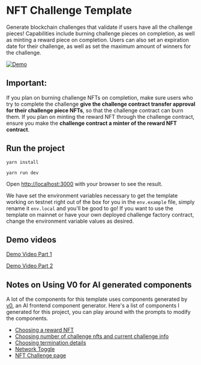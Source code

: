 # NFT Challenge Template

Generate blockchain challenges that validate if users have all the challenge pieces! Capabilities include burning challenge pieces on completion, as well as minting a reward piece on completion. Users can also set an expiration date for their challenge, as well as set the maximum amount of winners for the challenge.

[![Demo](https://img.shields.io/badge/Demo-Visit%20Demo-brightgreen)](https://nft-challenge-creator.vercel.app/)


## Important: 
If you plan on burning challenge NFTs on completion, make sure users who try to complete the challenge **give the challenge contract transfer approval for their challenge piece NFTs**, so that the challenge contract can burn them.
If you plan on minting the reward NFT through the challenge contract, ensure you make the **challenge contract a minter of the reward NFT contract**.



## Run the project

    yarn install

    yarn run dev

Open [http://localhost:3000](http://localhost:3000) with your browser to see the result.

We have set the environment variables necessary to get the template working on testnet right out of the box for you in the `env.example` file, simply rename it `env.local` and you'll be good to go! If you want to use the template on mainnet or have your own deployed challenge factory contract, change the environment variable values as desired.

## Demo videos
[Demo Video Part 1](https://drive.google.com/file/d/1-bRR35WkdvPea_CV7A29NWSJ_wWAGqBn/view?usp=sharing)



[Demo Video Part 2](https://drive.google.com/file/d/1oxsuym7PGw_IojSCQH6prk1IpT-r2dpW/view?usp=sharing)

## Notes on Using V0 for AI generated components

A lot of the components for this template uses components generated by [v0](https://v0.dev), an AI frontend component generator. Here's a list of components I generated for this project, you can play around with the prompts to modify the components.

- [Choosing a reward NFT](https://v0.dev/t/VjZbaEsFCvv)
- [Choosing number of challenge nfts and current challenge info](https://v0.dev/r/2WXHinKdaFF)
- [Choosing termination details](https://v0.dev/r/gsYzCa15AWT)
- [Network Toggle](https://v0.dev/r/Tyu9vrlRBxZ)
- [NFT Challenge page](https://v0.dev/r/BRmDtqSddRR)
